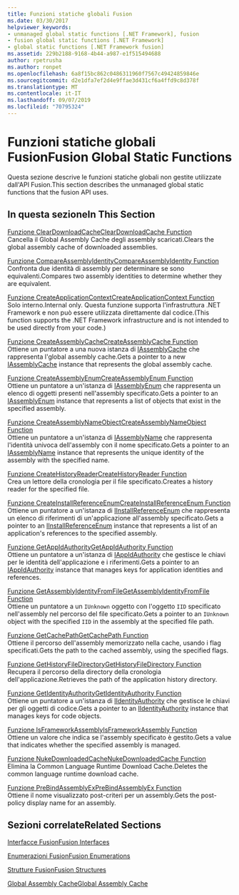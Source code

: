 ```yaml
---
title: Funzioni statiche globali Fusion
ms.date: 03/30/2017
helpviewer_keywords:
- unmanaged global static functions [.NET Framework], fusion
- fusion global static functions [.NET Framework]
- global static functions [.NET Framework fusion]
ms.assetid: 229b2188-9168-4b44-a987-e1f515494688
author: rpetrusha
ms.author: ronpet
ms.openlocfilehash: 6a8f15bc862c0486311960f7567c49424859846e
ms.sourcegitcommit: d2e1dfa7ef2d4e9ffae3d431cf6a4ffd9c8d378f
ms.translationtype: MT
ms.contentlocale: it-IT
ms.lasthandoff: 09/07/2019
ms.locfileid: "70795324"
---
```

# <a name="fusion-global-static-functions"></a><span data-ttu-id="280b1-102">Funzioni statiche globali Fusion</span><span class="sxs-lookup"><span data-stu-id="280b1-102">Fusion Global Static Functions</span></span>
<span data-ttu-id="280b1-103">Questa sezione descrive le funzioni statiche globali non gestite utilizzate dall'API Fusion.</span><span class="sxs-lookup"><span data-stu-id="280b1-103">This section describes the unmanaged global static functions that the fusion API uses.</span></span>  
  
## <a name="in-this-section"></a><span data-ttu-id="280b1-104">In questa sezione</span><span class="sxs-lookup"><span data-stu-id="280b1-104">In This Section</span></span>  
 [<span data-ttu-id="280b1-105">Funzione ClearDownloadCache</span><span class="sxs-lookup"><span data-stu-id="280b1-105">ClearDownloadCache Function</span></span>](cleardownloadcache-function.md)  
 <span data-ttu-id="280b1-106">Cancella il Global Assembly Cache degli assembly scaricati.</span><span class="sxs-lookup"><span data-stu-id="280b1-106">Clears the global assembly cache of downloaded assemblies.</span></span>  
  
 [<span data-ttu-id="280b1-107">Funzione CompareAssemblyIdentity</span><span class="sxs-lookup"><span data-stu-id="280b1-107">CompareAssemblyIdentity Function</span></span>](compareassemblyidentity-function.md)  
 <span data-ttu-id="280b1-108">Confronta due identità di assembly per determinare se sono equivalenti.</span><span class="sxs-lookup"><span data-stu-id="280b1-108">Compares two assembly identities to determine whether they are equivalent.</span></span>  
  
 [<span data-ttu-id="280b1-109">Funzione CreateApplicationContext</span><span class="sxs-lookup"><span data-stu-id="280b1-109">CreateApplicationContext Function</span></span>](createapplicationcontext-function.md)  
 <span data-ttu-id="280b1-110">Solo interno.</span><span class="sxs-lookup"><span data-stu-id="280b1-110">Internal only.</span></span> <span data-ttu-id="280b1-111">Questa funzione supporta l'infrastruttura .NET Framework e non può essere utilizzata direttamente dal codice.</span><span class="sxs-lookup"><span data-stu-id="280b1-111">(This function supports the .NET Framework infrastructure and is not intended to be used directly from your code.)</span></span>  
  
 [<span data-ttu-id="280b1-112">Funzione CreateAssemblyCache</span><span class="sxs-lookup"><span data-stu-id="280b1-112">CreateAssemblyCache Function</span></span>](createassemblycache-function.md)  
 <span data-ttu-id="280b1-113">Ottiene un puntatore a una nuova istanza di [IAssemblyCache](iassemblycache-interface.md) che rappresenta l'global assembly cache.</span><span class="sxs-lookup"><span data-stu-id="280b1-113">Gets a pointer to a new [IAssemblyCache](iassemblycache-interface.md) instance that represents the global assembly cache.</span></span>  
  
 [<span data-ttu-id="280b1-114">Funzione CreateAssemblyEnum</span><span class="sxs-lookup"><span data-stu-id="280b1-114">CreateAssemblyEnum Function</span></span>](createassemblyenum-function.md)  
 <span data-ttu-id="280b1-115">Ottiene un puntatore a un'istanza di [IAssemblyEnum](iassemblyenum-interface.md) che rappresenta un elenco di oggetti presenti nell'assembly specificato.</span><span class="sxs-lookup"><span data-stu-id="280b1-115">Gets a pointer to an [IAssemblyEnum](iassemblyenum-interface.md) instance that represents a list of objects that exist in the specified assembly.</span></span>  
  
 [<span data-ttu-id="280b1-116">Funzione CreateAssemblyNameObject</span><span class="sxs-lookup"><span data-stu-id="280b1-116">CreateAssemblyNameObject Function</span></span>](createassemblynameobject-function.md)  
 <span data-ttu-id="280b1-117">Ottiene un puntatore a un'istanza di [IAssemblyName](iassemblyname-interface.md) che rappresenta l'identità univoca dell'assembly con il nome specificato.</span><span class="sxs-lookup"><span data-stu-id="280b1-117">Gets a pointer to an [IAssemblyName](iassemblyname-interface.md) instance that represents the unique identity of the assembly with the specified name.</span></span>  
  
 [<span data-ttu-id="280b1-118">Funzione CreateHistoryReader</span><span class="sxs-lookup"><span data-stu-id="280b1-118">CreateHistoryReader Function</span></span>](createhistoryreader-function.md)  
 <span data-ttu-id="280b1-119">Crea un lettore della cronologia per il file specificato.</span><span class="sxs-lookup"><span data-stu-id="280b1-119">Creates a history reader for the specified file.</span></span>  
  
 [<span data-ttu-id="280b1-120">Funzione CreateInstallReferenceEnum</span><span class="sxs-lookup"><span data-stu-id="280b1-120">CreateInstallReferenceEnum Function</span></span>](createinstallreferenceenum-function.md)  
 <span data-ttu-id="280b1-121">Ottiene un puntatore a un'istanza di [IInstallReferenceEnum](iinstallreferenceenum-interface.md) che rappresenta un elenco di riferimenti di un'applicazione all'assembly specificato.</span><span class="sxs-lookup"><span data-stu-id="280b1-121">Gets a pointer to an [IInstallReferenceEnum](iinstallreferenceenum-interface.md) instance that represents a list of an application's references to the specified assembly.</span></span>  
  
 [<span data-ttu-id="280b1-122">Funzione GetAppIdAuthority</span><span class="sxs-lookup"><span data-stu-id="280b1-122">GetAppIdAuthority Function</span></span>](getappidauthority-function.md)  
 <span data-ttu-id="280b1-123">Ottiene un puntatore a un'istanza di [IAppIdAuthority](iappidauthority-interface.md) che gestisce le chiavi per le identità dell'applicazione e i riferimenti.</span><span class="sxs-lookup"><span data-stu-id="280b1-123">Gets a pointer to an [IAppIdAuthority](iappidauthority-interface.md) instance that manages keys for application identities and references.</span></span>  
  
 [<span data-ttu-id="280b1-124">Funzione GetAssemblyIdentityFromFile</span><span class="sxs-lookup"><span data-stu-id="280b1-124">GetAssemblyIdentityFromFile Function</span></span>](getassemblyidentityfromfile-function.md)  
 <span data-ttu-id="280b1-125">Ottiene un puntatore a un `IUnknown` oggetto con l'oggetto `IID` specificato nell'assembly nel percorso del file specificato.</span><span class="sxs-lookup"><span data-stu-id="280b1-125">Gets a pointer to an `IUnknown` object with the specified `IID` in the assembly at the specified file path.</span></span>  
  
 [<span data-ttu-id="280b1-126">Funzione GetCachePath</span><span class="sxs-lookup"><span data-stu-id="280b1-126">GetCachePath Function</span></span>](getcachepath-function.md)  
 <span data-ttu-id="280b1-127">Ottiene il percorso dell'assembly memorizzato nella cache, usando i flag specificati.</span><span class="sxs-lookup"><span data-stu-id="280b1-127">Gets the path to the cached assembly, using the specified flags.</span></span>  
  
 [<span data-ttu-id="280b1-128">Funzione GetHistoryFileDirectory</span><span class="sxs-lookup"><span data-stu-id="280b1-128">GetHistoryFileDirectory Function</span></span>](gethistoryfiledirectory-function.md)  
 <span data-ttu-id="280b1-129">Recupera il percorso della directory della cronologia dell'applicazione.</span><span class="sxs-lookup"><span data-stu-id="280b1-129">Retrieves the path of the application history directory.</span></span>  
  
 [<span data-ttu-id="280b1-130">Funzione GetIdentityAuthority</span><span class="sxs-lookup"><span data-stu-id="280b1-130">GetIdentityAuthority Function</span></span>](getidentityauthority-function.md)  
 <span data-ttu-id="280b1-131">Ottiene un puntatore a un'istanza di [IIdentityAuthority](iidentityauthority-interface.md) che gestisce le chiavi per gli oggetti di codice.</span><span class="sxs-lookup"><span data-stu-id="280b1-131">Gets a pointer to an [IIdentityAuthority](iidentityauthority-interface.md) instance that manages keys for code objects.</span></span>  
  
 [<span data-ttu-id="280b1-132">Funzione IsFrameworkAssembly</span><span class="sxs-lookup"><span data-stu-id="280b1-132">IsFrameworkAssembly Function</span></span>](isframeworkassembly-function.md)  
 <span data-ttu-id="280b1-133">Ottiene un valore che indica se l'assembly specificato è gestito.</span><span class="sxs-lookup"><span data-stu-id="280b1-133">Gets a value that indicates whether the specified assembly is managed.</span></span>  
  
 [<span data-ttu-id="280b1-134">Funzione NukeDownloadedCache</span><span class="sxs-lookup"><span data-stu-id="280b1-134">NukeDownloadedCache Function</span></span>](nukedownloadedcache-function.md)  
 <span data-ttu-id="280b1-135">Elimina la Common Language Runtime Download Cache.</span><span class="sxs-lookup"><span data-stu-id="280b1-135">Deletes the common language runtime download cache.</span></span>  
  
 [<span data-ttu-id="280b1-136">Funzione PreBindAssemblyEx</span><span class="sxs-lookup"><span data-stu-id="280b1-136">PreBindAssemblyEx Function</span></span>](prebindassemblyex-function.md)  
 <span data-ttu-id="280b1-137">Ottiene il nome visualizzato post-criteri per un assembly.</span><span class="sxs-lookup"><span data-stu-id="280b1-137">Gets the post-policy display name for an assembly.</span></span>  
  
## <a name="related-sections"></a><span data-ttu-id="280b1-138">Sezioni correlate</span><span class="sxs-lookup"><span data-stu-id="280b1-138">Related Sections</span></span>  
 [<span data-ttu-id="280b1-139">Interfacce Fusion</span><span class="sxs-lookup"><span data-stu-id="280b1-139">Fusion Interfaces</span></span>](fusion-interfaces.md)  
  
 [<span data-ttu-id="280b1-140">Enumerazioni Fusion</span><span class="sxs-lookup"><span data-stu-id="280b1-140">Fusion Enumerations</span></span>](fusion-enumerations.md)  
  
 [<span data-ttu-id="280b1-141">Strutture Fusion</span><span class="sxs-lookup"><span data-stu-id="280b1-141">Fusion Structures</span></span>](fusion-structures.md)  
  
 [<span data-ttu-id="280b1-142">Global Assembly Cache</span><span class="sxs-lookup"><span data-stu-id="280b1-142">Global Assembly Cache</span></span>](../../app-domains/gac.md)
